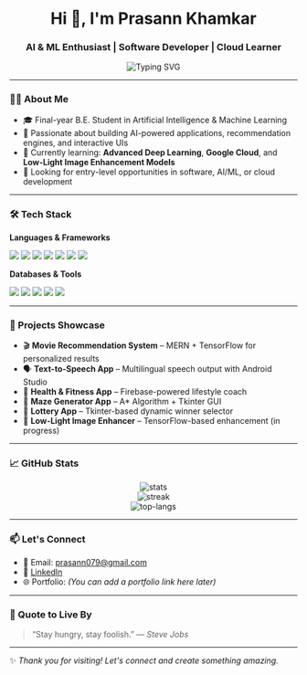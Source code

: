 <h1 align="center">Hi 👋, I'm Prasann Khamkar</h1>
<h3 align="center">AI & ML Enthusiast | Software Developer | Cloud Learner</h3>

<p align="center">
  <img src="https://readme-typing-svg.herokuapp.com?font=Fira+Code&pause=1000&center=true&vCenter=true&multiline=true&width=435&lines=Welcome+to+my+GitHub!;AI+%7C+ML+%7C+Web+%7C+Mobile+Developer;Let's+Build+Something+Great+Together!" alt="Typing SVG" />
</p>

---

### 🧑‍💻 About Me

- 🎓 Final-year B.E. Student in Artificial Intelligence & Machine Learning
- 🚀 Passionate about building AI-powered applications, recommendation engines, and interactive UIs
- 🌱 Currently learning: **Advanced Deep Learning**, **Google Cloud**, and **Low-Light Image Enhancement Models**
- 🤝 Looking for entry-level opportunities in software, AI/ML, or cloud development

---

### 🛠️ Tech Stack

**Languages & Frameworks**
<p>
  <img src="https://img.shields.io/badge/Python-3670A0?style=for-the-badge&logo=python&logoColor=white"/>
  <img src="https://img.shields.io/badge/Java-ED8B00?style=for-the-badge&logo=java&logoColor=white"/>
  <img src="https://img.shields.io/badge/TensorFlow-FF6F00?style=for-the-badge&logo=tensorflow&logoColor=white"/>
  <img src="https://img.shields.io/badge/JavaScript-F7DF1E?style=for-the-badge&logo=javascript&logoColor=black"/>
  <img src="https://img.shields.io/badge/React-61DAFB?style=for-the-badge&logo=react&logoColor=black"/>
  <img src="https://img.shields.io/badge/Node.js-339933?style=for-the-badge&logo=nodedotjs&logoColor=white"/>
  <img src="https://img.shields.io/badge/Express.js-000000?style=for-the-badge&logo=express&logoColor=white"/>
</p>

**Databases & Tools**
<p>
  <img src="https://img.shields.io/badge/MongoDB-4EA94B?style=for-the-badge&logo=mongodb&logoColor=white"/>
  <img src="https://img.shields.io/badge/Firebase-FFCA28?style=for-the-badge&logo=firebase&logoColor=black"/>
  <img src="https://img.shields.io/badge/Git-F05032?style=for-the-badge&logo=git&logoColor=white"/>
  <img src="https://img.shields.io/badge/AWS-232F3E?style=for-the-badge&logo=amazonaws&logoColor=white"/>
  <img src="https://img.shields.io/badge/Google%20Cloud-4285F4?style=for-the-badge&logo=googlecloud&logoColor=white"/>
</p>

---

### 💼 Projects Showcase

- 🎬 **Movie Recommendation System** – MERN + TensorFlow for personalized results  
- 🗣️ **Text-to-Speech App** – Multilingual speech output with Android Studio  
- 💪 **Health & Fitness App** – Firebase-powered lifestyle coach  
- 🧩 **Maze Generator App** – A* Algorithm + Tkinter GUI  
- 🎲 **Lottery App** – Tkinter-based dynamic winner selector  
- 🌃 **Low-Light Image Enhancer** – TensorFlow-based enhancement (in progress)

---

### 📈 GitHub Stats

<p align="center">
  <img src="https://github-readme-stats.vercel.app/api?username=Ethicalwizard79&show_icons=true&theme=radical" alt="stats" />
  <br/>
  <img src="https://github-readme-streak-stats.herokuapp.com/?user=Ethicalwizard79&theme=radical" alt="streak" />
  <br/>
  <img src="https://github-readme-stats.vercel.app/api/top-langs/?username=Ethicalwizard79&layout=compact&theme=radical" alt="top-langs" />
</p>

---

### 📫 Let's Connect

- 📧 Email: prasann079@gmail.com  
- 🔗 [LinkedIn](https://www.linkedin.com/in/prasann-khamkar-358964238/)  
- 🌐 Portfolio: *(You can add a portfolio link here later)*

---

### 🎯 Quote to Live By

> “Stay hungry, stay foolish.” — *Steve Jobs*

---

✨ _Thank you for visiting! Let's connect and create something amazing._

